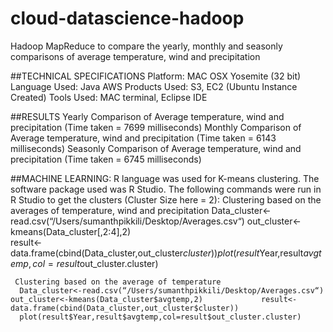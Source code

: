 # cloud-datascience-hadoop
Hadoop MapReduce to compare the yearly, monthly and seasonly comparisons of average temperature, wind and precipitation


##TECHNICAL SPECIFICATIONS
    Platform: MAC OSX Yosemite (32 bit)
    Language Used: Java
    AWS Products Used: S3, EC2 (Ubuntu Instance Created) Tools Used: MAC terminal, Eclipse IDE
    
    
##RESULTS
    Yearly Comparison of Average temperature, wind and precipitation (Time taken = 7699 milliseconds)
    Monthly Comparison of Average temperature, wind and precipitation (Time taken = 6143 milliseconds)
    Seasonly Comparison of Average temperature, wind and precipitation (Time taken = 6745 milliseconds)
    
##MACHINE LEARNING:
    R language was used for K-means clustering. The software package used was R Studio. The following commands were run in R     Studio to get the clusters (Cluster Size here = 2): 
     Clustering based on the averages of temperature, wind and precipitation
      Data_cluster<-read.csv(“/Users/sumanthpikkili/Desktop/Averages.csv“)
      out_cluster<-kmeans(Data_cluster[,2:4],2)              
      result<-data.frame(cbind(Data_cluster,out_cluster$cluster))
      plot(result$Year,result$avgtemp,col=result$out_cluster.cluster)

     Clustering based on the average of temperature
      Data_cluster<-read.csv(“/Users/sumanthpikkili/Desktop/Averages.csv“) out_cluster<-kmeans(Data_cluster$avgtemp,2)             result<-data.frame(cbind(Data_cluster,out_cluster$cluster)) 
      plot(result$Year,result$avgtemp,col=result$out_cluster.cluster)
